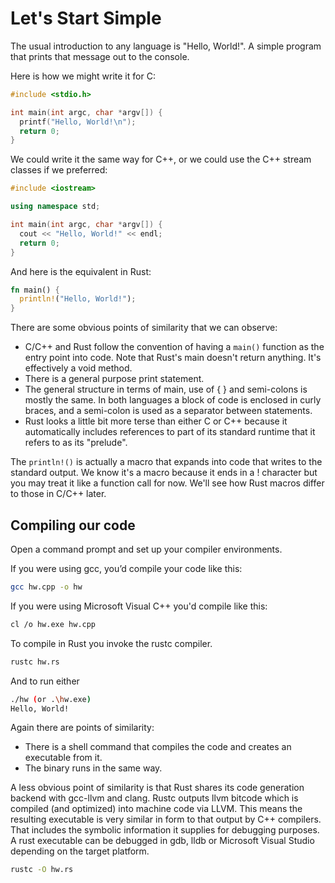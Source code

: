# Let's Start Simple

The usual introduction to any language is "Hello, World!".  A simple program that prints that message out to the console.

Here is how we might write it for C:

```c++
#include <stdio.h>

int main(int argc, char *argv[]) {
  printf("Hello, World!\n");
  return 0;
}
```

We could write it the same way for C++, or we could use the C++ stream classes if we preferred:

```c++
#include <iostream>

using namespace std;

int main(int argc, char *argv[]) {
  cout << "Hello, World!" << endl;
  return 0;
}
```

And here is the equivalent in Rust:

```rust
fn main() {
  println!("Hello, World!");
}
```

There are some obvious points of similarity that we can observe:

* C\/C++ and Rust follow the convention of having a `main()` function as the entry point into code. Note that Rust's main doesn't return anything. It's effectively a void method.
* There is a general purpose print statement.
* The general structure in terms of main, use of { } and semi-colons is mostly the same. In both languages a block of code is enclosed in curly braces, and a semi-colon is used as a separator between statements.
* Rust looks a little bit more terse than either C or C++ because it automatically includes references to part of its standard runtime that it refers to as its "prelude".

The `println!()` is actually a macro that expands into code that writes to the standard output. We know it's a macro because it ends in a ! character but you may treat it like a function call for now. We'll see how Rust macros differ to those in C\/C++ later.

## Compiling our code

Open a command prompt and set up your compiler environments.

If you were using gcc, you’d compile your code like this:

```bash
gcc hw.cpp -o hw
```

If you were using Microsoft Visual C++ you'd compile like this:

```bash
cl /o hw.exe hw.cpp
```

To compile in Rust you invoke the rustc compiler.

```bash
rustc hw.rs
```

And to run either

```bash
./hw (or .\hw.exe)
Hello, World!
```

Again there are points of similarity:

* There is a shell command that compiles the code and creates an executable from it.
* The binary runs in the same way.

A less obvious point of similarity is that Rust shares its code generation backend with gcc-llvm and clang. Rustc outputs llvm bitcode which is compiled \(and optimized\) into machine code via LLVM. This means the resulting executable is very similar in form to that output by C++ compilers. That includes the symbolic information it supplies for debugging purposes. A rust executable can be debugged in gdb, lldb or Microsoft Visual Studio depending on the target platform.

```bash
rustc -O hw.rs
```

